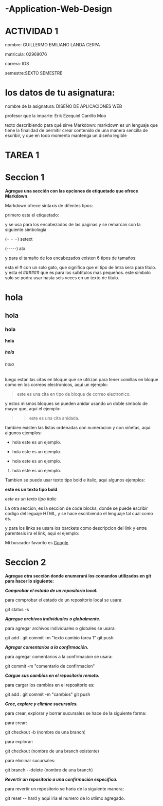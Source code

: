 ﻿# -Application-Web-Design

# ACTIVIDAD 1

nombre: GUILLERMO EMILIANO LANDA CERPA

matrícula: 02969076

carrera: IDS

semestre:SEXTO SEMESTRE

# los datos de tu asignatura:

nombre de la asignatura: DISEÑO DE APLICACIONES WEB

profesor que la imparte: Erik Ezequiel Carrillo Moo

texto describiendo para qué sirve Markdown: markdown es un lenguaje que tiene la finalidad de permitir crear contenido de una manera sencilla de escribir, y que en todo momento mantenga un diseño legible

# TAREA 1

# **Seccion 1** 

**Agregue una sección con las opciones de etiquetado que ofrece Markdown.**

Markdown ofrece sintaxis de difentes tipos:

primero esta el etiquetado: 

y se usa para los encabezados de las paginas y se remarcan con la siguiente simbologia 

(= = =) setext  

(-----) atx

y para el tamaño de los encabezados existen 6 tipos de tamaños:

esta el # con un solo gato, que significa que el tipo de letra sera para titulo.
y esta el ###### que es para los subtitulos mas pequeños.
este simbolo solo se podra usar hasta seis veces en un texto de titulo.

# hola
## hola
### hola
#### hola
##### hola
###### hola

luego estan las citas en bloque que se utilizan para tener comillas en bloque como en los correos electronicos, aqui un ejemplo:

> este es una cita en tipo de bloque de correo electronico.

y estos mismos bloques se pueden anidar usando un doble simbolo de mayor que, aqui el ejemplo:

>> este es una cita anidada.

tambien existen las listas ordenadas con numeracion y con viñetas, aqui algunos ejemplos:

* hola este es un ejemplo.
+ hola este es un ejemplo.
- hola este es un ejemplo.
1. hola este es un ejemplo.

Tambien se puede usar texto tipo bold e italic, aqui algunos ejemplos:

**este es un texto tipo bold**

*este es un texto tipo italic*

La otra seccion, es la seccion de code blocks, donde se puede escribir codigo del leguaje HTML, y se hace escribiendo el lenguaje tal cual como es.


y para los links se usara los barckets como descripcion del link y entre parentesis ira el link, aqui el ejemplo:


Mi buscador favorito es [Google](https://Google.com).

# **Seccion 2**

**Agregue otra sección donde enumerará los comandos utilizados en git para hacer lo siguiente:**

***Comprobar el estado de un repositorio local.***

para comprobar el estado de un repositorio local se usara:

git status -s

***Agregue archivos individuales o globalmente.***

para agregar archivos individuales o globales se usara:

git add .
git commit -m "texto cambio tarea 1"
git push


***Agregar comentarios a la confirmación.***

para agregar comentarios a la confirmacion se usara:

git commit -m "comentario de confirmacion"

***Cargue sus cambios en el repositorio remoto.***

para cargar los cambios en el repositorio es:

git add .
git commit -m "cambios"
git push

***Cree, explore y elimine sucursales.***

para crear, explorar y borrar sucursales se hace de la siguiente forma:

para crear:

git checkout -b (nombre de una branch)


para explorar:

git checkout (nombre de una branch existente)

para eliminar sucursales:

git branch --delete (nombre de una branch)


***Revertir un repositorio a una confirmación específica.***

para revertir un repositorio se haria de la siguiente manera:

git reset -- hard y aqui iria el numero de lo utlimo agregado.
